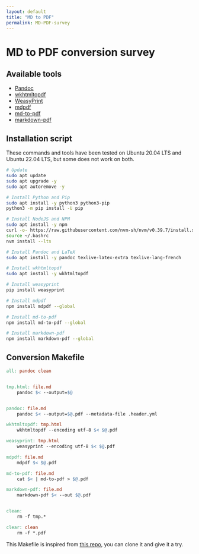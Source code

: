 ```yaml
---
layout: default
title: "MD to PDF"
permalink: MD-PDF-survey
---
```


# MD to PDF conversion survey

## Available tools

* [Pandoc](https://pandoc.org/)
* [wkhtmltopdf](https://wkhtmltopdf.org/)
* [WeasyPrint ](https://github.com/Kozea/WeasyPrint)
* [mdpdf](https://github.com/BlueHatbRit/mdpdf)
* [md-to-pdf](https://github.com/simonhaenisch/md-to-pdf)
* [markdown-pdf](https://github.com/alanshaw/markdown-pdf)

## Installation script

These commands and tools have been tested on Ubuntu 20.04 LTS and Ubuntu 22.04 LTS, but some does not work on both.

```bash
# Update
sudo apt update
sudo apt upgrade -y
sudo apt autoremove -y

# Install Python and Pip
sudo apt install -y python3 python3-pip
python3 -m pip install -U pip

# Install NodeJS and NPM
sudo apt install -y npm
curl -o- https://raw.githubusercontent.com/nvm-sh/nvm/v0.39.7/install.sh | bash
source ~/.bashrc
nvm install --lts

# Install Pandoc and LaTeX
sudo apt install -y pandoc texlive-latex-extra texlive-lang-french

# Install wkhtmltopdf
sudo apt install -y wkhtmltopdf

# Install weasyprint
pip install weasyprint

# Install mdpdf
npm install mdpdf --global

# Install md-to-pdf
npm install md-to-pdf --global

# Install markdown-pdf
npm install markdown-pdf --global
```

## Conversion Makefile

```makefile
all: pandoc clean


tmp.html: file.md
	pandoc $< --output=$@


pandoc: file.md
	pandoc $< --output=$@.pdf --metadata-file .header.yml

wkhtmltopdf: tmp.html
	wkhtmltopdf --encoding utf-8 $< $@.pdf

weasyprint: tmp.html
	weasyprint --encoding utf-8 $< $@.pdf

mdpdf: file.md
	mdpdf $< $@.pdf

md-to-pdf: file.md
	cat $< | md-to-pdf > $@.pdf

markdown-pdf: file.md
	markdown-pdf $< --out $@.pdf


clean:
	rm -f tmp.*

clear: clean
	rm -f *.pdf
```

This Makefile is inspired from [this repo](https://github.com/Relex12/Decentralized-Password-Manager/blob/master/readme/Makefile), you can clone it and give it a try.
